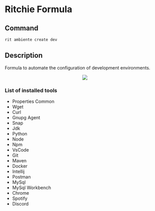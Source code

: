 # Ritchie Formula

## Command

```bash
rit ambiente create dev
```

## Description

Formula to automate the configuration of development environments.

<div align="center">
    <img src="ritchie-form.gif"/>
</div>

### List of installed tools

+ Properties Common
+ Wget
+ Curl
+ Gnupg Agent
+ Snap
+ Jdk
+ Python
+ Node
+ Npm
+ VsCode
+ Git
+ Maven
+ Docker
+ Intellij
+ Postman
+ MySql
+ MySql Workbench
+ Chrome
+ Spotify
+ Discord